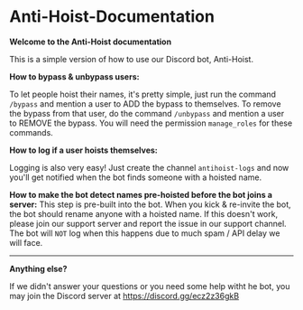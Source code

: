 # Anti-Hoist-Documentation

**Welcome to the Anti-Hoist documentation**

This is a simple version of how to use our Discord bot, Anti-Hoist.

**How to bypass & unbypass users:**

To let people hoist their names, it's pretty simple, just run the command `/bypass` and mention a user to ADD the bypass to themselves. To remove the bypass from that user, do the command `/unbypass` and mention a user to REMOVE the bypass. You will need the permission `manage_roles` for these commands.

**How to log if a user hoists themselves:**

Logging is also very easy! Just create the channel `antihoist-logs` and now you'll get notified when the bot finds someone with a hoisted name.

**How to make the bot detect names pre-hoisted before the bot joins a server:**
This step is pre-built into the bot. When you kick & re-invite the bot, the bot should rename anyone with a hoisted name. If this doesn't work, please join our support server and report the issue in our support channel. The bot will `NOT` log when this happens due to much spam / API delay we will face.



----------------------------------------------------------

**Anything else?**

If we didn't answer your questions or you need some help witht he bot, you may join the Discord server at https://discord.gg/ecz2z36gkB

